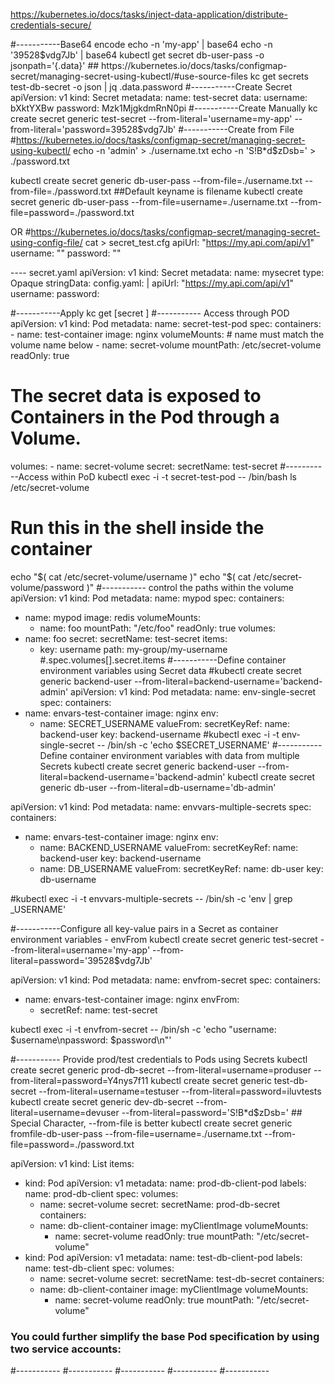 https://kubernetes.io/docs/tasks/inject-data-application/distribute-credentials-secure/



#-----------Base64 encode
echo -n 'my-app' | base64
echo -n '39528$vdg7Jb' | base64
 kubectl get secret db-user-pass -o jsonpath='{.data}'  ## https://kubernetes.io/docs/tasks/configmap-secret/managing-secret-using-kubectl/#use-source-files
 kc get secrets test-db-secret -o json | jq .data.password
#-----------Create Secret
apiVersion: v1
kind: Secret
metadata:
  name: test-secret
data:
  username: bXktYXBw
  password: Mzk1MjgkdmRnN0pi
#-----------Create Manually
kc create secret generic test-secret --from-literal='username=my-app' --from-literal='password=39528$vdg7Jb'
#-----------Create from File
 #https://kubernetes.io/docs/tasks/configmap-secret/managing-secret-using-kubectl/
echo -n 'admin' > ./username.txt
echo -n 'S!B\*d$zDsb=' > ./password.txt

kubectl create secret generic db-user-pass  --from-file=./username.txt  --from-file=./password.txt ##Default keyname is filename
kubectl create secret generic db-user-pass --from-file=username=./username.txt --from-file=password=./password.txt


OR
 #https://kubernetes.io/docs/tasks/configmap-secret/managing-secret-using-config-file/
cat > secret_test.cfg
apiUrl: "https://my.api.com/api/v1"
username: "<user>"
password: "<password>"

---- secret.yaml
apiVersion: v1
kind: Secret
metadata:
  name: mysecret
type: Opaque
stringData:
  config.yaml: |
    apiUrl: "https://my.api.com/api/v1"
    username: <user>
    password: <password>    

#-----------Apply
kc get [secret ]
#----------- Access through POD
apiVersion: v1
kind: Pod
metadata:
  name: secret-test-pod
spec:
  containers:
    - name: test-container
      image: nginx
      volumeMounts:
        # name must match the volume name below
        - name: secret-volume
          mountPath: /etc/secret-volume
          readOnly: true
  # The secret data is exposed to Containers in the Pod through a Volume.
  volumes:
    - name: secret-volume
      secret:
        secretName: test-secret
#-----------Access within PoD
kubectl exec -i -t secret-test-pod -- /bin/bash
ls /etc/secret-volume
# Run this in the shell inside the container
echo "$( cat /etc/secret-volume/username )"
echo "$( cat /etc/secret-volume/password )"
#----------- control the paths within the volume 
apiVersion: v1
kind: Pod
metadata:
  name: mypod
spec:
  containers:
  - name: mypod
    image: redis
    volumeMounts:
    - name: foo
      mountPath: "/etc/foo"
      readOnly: true
  volumes:
  - name: foo
    secret:
      secretName: test-secret
      items:
      - key: username
        path: my-group/my-username
#.spec.volumes[].secret.items
#-----------Define container environment variables using Secret data 
#kubectl create secret generic backend-user --from-literal=backend-username='backend-admin'
apiVersion: v1
kind: Pod
metadata:
  name: env-single-secret
spec:
  containers:
  - name: envars-test-container
    image: nginx
    env:
    - name: SECRET_USERNAME
      valueFrom:
        secretKeyRef:
          name: backend-user
          key: backend-username
#kubectl exec -i -t env-single-secret -- /bin/sh -c 'echo $SECRET_USERNAME'
#-----------Define container environment variables with data from multiple Secrets 
kubectl create secret generic backend-user --from-literal=backend-username='backend-admin'
kubectl create secret generic db-user --from-literal=db-username='db-admin'

apiVersion: v1
kind: Pod
metadata:
  name: envvars-multiple-secrets
spec:
  containers:
  - name: envars-test-container
    image: nginx
    env:
    - name: BACKEND_USERNAME
      valueFrom:
        secretKeyRef:
          name: backend-user
          key: backend-username
    - name: DB_USERNAME
      valueFrom:
        secretKeyRef:
          name: db-user
          key: db-username

#kubectl exec -i -t envvars-multiple-secrets -- /bin/sh -c 'env | grep _USERNAME'

#-----------Configure all key-value pairs in a Secret as container environment variables - envFrom
kubectl create secret generic test-secret --from-literal=username='my-app' --from-literal=password='39528$vdg7Jb'

apiVersion: v1
kind: Pod
metadata:
  name: envfrom-secret
spec:
  containers:
  - name: envars-test-container
    image: nginx
    envFrom:
    - secretRef:
        name: test-secret

kubectl exec -i -t envfrom-secret -- /bin/sh -c 'echo "username: $username\npassword: $password\n"'

#----------- Provide prod/test credentials to Pods using Secrets
kubectl create secret generic prod-db-secret --from-literal=username=produser --from-literal=password=Y4nys7f11
kubectl create secret generic test-db-secret --from-literal=username=testuser --from-literal=password=iluvtests
kubectl create secret generic dev-db-secret --from-literal=username=devuser --from-literal=password='S!B\*d$zDsb='  ## Special Character, --from-file is better
kubectl create secret generic fromfile-db-user-pass --from-file=username=./username.txt --from-file=password=./password.txt

apiVersion: v1
kind: List
items:
- kind: Pod
  apiVersion: v1
  metadata:
    name: prod-db-client-pod
    labels:
      name: prod-db-client
  spec:
    volumes:
    - name: secret-volume
      secret:
        secretName: prod-db-secret
    containers:
    - name: db-client-container
      image: myClientImage
      volumeMounts:
      - name: secret-volume
        readOnly: true
        mountPath: "/etc/secret-volume"
- kind: Pod
  apiVersion: v1
  metadata:
    name: test-db-client-pod
    labels:
      name: test-db-client
  spec:
    volumes:
    - name: secret-volume
      secret:
        secretName: test-db-secret
    containers:
    - name: db-client-container
      image: myClientImage
      volumeMounts:
      - name: secret-volume
        readOnly: true
        mountPath: "/etc/secret-volume"

### You could further simplify the base Pod specification by using two service accounts:



#-----------
#-----------
#-----------
#-----------
#-----------